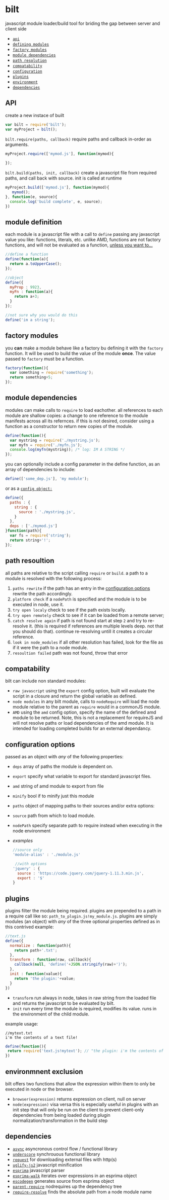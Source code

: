 # bilt
javascript module loader/build tool for briding the gap between server and client side
 - [`api`](#API) 
 - [`defining modules`](#module-definition)
 - [`factory modules`](#factory-modules)
 - [`module dependencies`](#module-dependencies)
 - [`path resolution`](#path-resolution)
 - [`compatability`](#compatability)
 - [`configuration`](#configuration-options)
 - [`plugins`](#plugins)
 - [`environment`](#environmnent-exclusion)
 - [`dependencies`](#dependencies)

## API
create a new instace of built 
~~~ Javascript
var bilt = require('bilt');
var myProject = bilt();
~~~

`bilt.require(paths, callback)` require paths and callback in-order as arguments.
~~~ Javascript
myProject.require(['mymod.js'], function(mymod){
 
});
~~~

`bilt.build(paths, init, callback)` create a javascript file from required paths, and call back with source. init is called at runtime
~~~ Javascript
myProject.build(['mymod.js'], function(mymod){
   mymod();
}, function(e, source){
  console.log('build complete', e, source);
})
~~~

## module definition
each module is a javascript file with a call to `define` passing any javascript value you like: functions, literals, etc. unlike AMD, functions are not factory functions, and will not be evaluated as a function, [unless you want to...](#factory-modules)
~~~ Javascript
//define a function
define(function(a){
  return a.toUpperCase();
});
~~~
~~~ Javascript
//object
define({
  myProp : 9923,
  myFn : function(a){
    return a+3;
  }
});
~~~
~~~ Javascript
//not sure why you would do this
define('im a string');
~~~

## factory modules
you **can** make a module behave like a factory bu defining it with the `factory` function. It will be used to build the value of the module **once**. The value passed to `factory` must be a function.
~~~ Javascript
factory(function(){
  var something = require('something');
  return something+5;
});
~~~

## module dependencies 
modules can make calls to `require` to load eachother. all references to each module are shallow copies: a change to one reference to the module manifests across all its refernces. if this is not desired, consider using a function as a constructor to return new copies of the module.
~~~ Javascript
define(function(){
  var mystring = require('./mystring.js');
  var myfn = require('./myfn.js');
  console.log(myfn(mystring)); /* log: IM A STRING */
});
~~~
you can optionally include a config parameter in the define function, as an array of dependencies to include:
~~~ Javascript
define(['some_dep.js'], 'my module');
~~~
or as a [`config object:`](#configuration-options)

~~~ Javascript
define({
  paths : {
  	string : {
      source : './mystring.js',
  	}
  },
  deps : ['./mymod.js']
}function(path){
  var fs = require('string');
  return string+'!';
});
~~~

## path resoultion
all paths are relative to the script calling `require` or `build`. a path to a module is resolved with the following process:
 1. `paths rewrite` if the path has an entry in the [configuration options](#configuration-options) rewrite the path accordingly.
 2. `platform check` if a `nodePath` is specified and the module is to be executed in node, use it.
 3. `try open localy` check to see if the path exists locally.
 4. `try open remotely` check to see if it can be loaded from a remote server;
 5. `catch resolve again` if path is not found start at step `2` and try to re-resolve it. (this is required if references are multiple levels deep. not that you should do that). continue re-resolving untill it creates a circular reference.
 6. `look in node_modules` if all other resolution has failed, look for the file as if it were the path to a node module.
 7. `resoultion failed` path was not found, throw that error

## compatability
bilt can include non standard modules:
 - `raw javascript` using the `export` config option, built will evaluate the script in a closure and return the global variable as defined.
 - `node modules` in any bilt module, calls to `nodeRequire` will load the node module relative to the parent as `require` would in a commonJS module.
 - `AMD` using the `amd` config option, specify the name of the defined amd module to be returned. Note, this is not a replacement for requireJS and will not resolve paths or load dependencies of the amd module. It is intended for loading completed builds for an external dependancy.

## configuration options
passed as an object with *any* of the following properties:
 - `deps` array of paths the module is dependent on.
 - `export` specify what variable to export for standard javascript files.
 - `amd` string of amd module to export from file
 - `minify` bool if to minify just this module
 - `paths` object of mapping paths to their sources and/or extra options:
  - `source` path from which to load module.
  - `nodePath` specify separate path to require instead when executing in the node environment
 - *examples*

      ~~~ Javascript
      //source only
      'module-alias' : './module.js'
      ~~~
      ~~~ Javascript
       //with options
      'jquery' : {
        source : 'https://code.jquery.com/jquery-1.11.3.min.js',
        export : '$'
      }
      ~~~

## plugins
plugins filter the module being required. plugins are prepended to a path in a require call like so: `path_to_plugin.js!my_module.js`. plugins are simply modules (an object) with *any* of the three optional properties defined as in this contrived example:
~~~ Javascript
//text.js
define({
  normalize : function(path){
  	return path+'.txt';
  },
  transform : function(raw, callback){
  	callback(null, 'define('+JSON.stringify(raw)+')');
  },
  init : function(value){
  	return 'the plugin:'+value;
  }
})
~~~
 - `transform` run always in node, takes in raw string from the loaded file and returns the javascript to be evaluated by bilt.
 - `init` run every time the module is required, modifies its value. runs in the environment of the child module.

example usage:
~~~ 
//mytext.txt
i'm the contents of a text file!
~~~
~~~ Javascript
define(function(){
 return require('text.js!mytext'); // "the plugin: i'm the contents of a text file!"
})
~~~

## environmnent exclusion
bilt offers two functions that allow the expression within them to only be executed in node or the browser.
 - `browser(expression)` returns expression on client, null on server
 - `node(expression)` visa versa
this is especially useful in plugins with an init step that will only be run on the client to prevent client-only dependencies from being loaded during plugin normalization/transformation in the build step

## dependencies
 - [`async`](https://github.com/caolan/async) asyncronous control flow / functional library
 - [`underscore`](http://underscorejs.org/) synchrouous functional library
 - [`request`](https://github.com/request/request) for downloading external files with http(s)
 - [`uglify-js2`](https://github.com/mishoo/UglifyJS2) javascript minification
 - [`esprima`](http://esprima.org/) javascript parser
 - [`esprima-walk`](https://github.com/jrajav/esprima-walk) iterates over expressions in an esprima object
 - [`escodegen`](https://github.com/estools/escodegen) generates source from esprima object
 - [`parent-require`](https://github.com/jaredhanson/node-parent-require) nodrequires up the dependency tree
 - [`require-resolve`](https://github.com/qiu8310/require-resolve) finds the absolute path from a node module name
